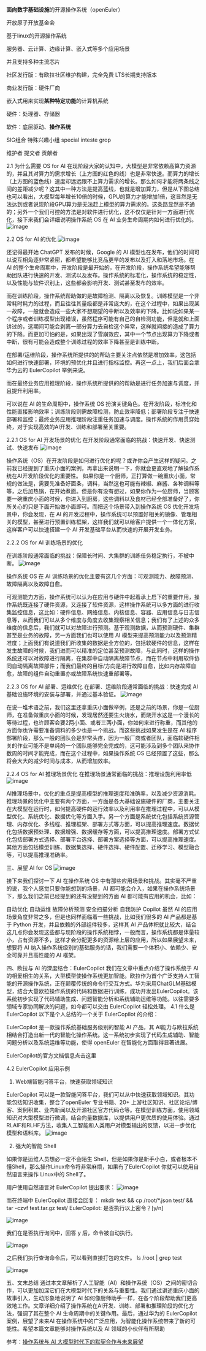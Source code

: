 
**面向数字基础设施**的开源操作系统（openEuler）

开放原子开放基金会

基于linux的开源操作系统

服务器、云计算、边缘计算、嵌入式等多个应用场景

并且支持多种主流芯片

社区发行版：有欧拉社区维护构建，完全免费 LTS长期支持版本

商业发行版：硬件厂商


嵌入式用来实现**某种特定功能**的计算机系统

硬件：处理器、存储器

软件：底层驱动、**操作系统**


SIG组合 特殊兴趣小组 special inteste grop

维护者 提交者 贡献者

2.1 为什么需要 OS for AI
在现阶段大家的认知中，大模型是非常依赖高算力资源的，并且其对算力的需求增长（上方图的红色的线）也是非常快速。而算力的增长（上方图的蓝色线）速度却远远跟不上算力需求的增长。那么如何才能将两条线之间的差距减少呢？这其中一种方法是提高蓝线，也就是增加算力，但是从下图总结也可以看出，大模型每年增长10倍的时候，GPU的算力才能增加1倍，这显然是无法达到或者说现阶段GPU算力是无法赶上模型的算力需求的。这条路显然是不通的；另外一个我们可控的方法是对软件进行优化，这不仅仅是针对一方面进行优化，接下来我们会详细说明操作系统 OS 在 AI 业务生命周期内如何进行优化的。
![image](https://github.com/icey-zhang/notebook/assets/54712081/4284b09b-be95-429a-ab65-8ce9c93e54e8)


2.2 OS for AI 的优化
![image](https://github.com/icey-zhang/notebook/assets/54712081/35ead898-e788-4135-bcd2-f3a0b116787c)


还记得最开始 ChatGPT 发布的时候，Google 的 AI 模型也在发布，他们的时间可以说互相角逐非常紧密，都希望能够比竞品更早的发布以及打入和落地市场。在 AI 的整个生命周期中，开发阶段是最开始的，在开发阶段，操作系统希望能够帮助团队进行快速的开发、测试以及发布。操作系统的标准化，操作系统的稳定性，以及性能与软件识别上，这些都会影响开发、测试甚至发布的效率。

而在训练阶段，操作系统帮助做的是故障检测、隔离以及恢复。训练模型是一个非常耗时耗力的过程，而且往往其量级都是非常庞大的，在这个过程中，如果出现某一故障，一般就会造成一些大家不想期望的中断以及效率的下降。比如说如果某一个程序或者训练模型出现错误，虽然程序可能有自己的自检测功能，但是就和上面讲过的，这期间可能会剥离一部分算力去自检这个异常，这样就间接的造成了算力的下降。而更加可怕的是，如果出现了雪崩效应，其中一个节点出现算力下降或者中断，很有可能会造成整个训练过程的效率下降甚至是训练中断。

在部署/运维阶段，操作系统所提供的的帮助主要关注点依然是增加效率，这包括如何进行快速部署，环境的预优化并且进行指标监控。再这一点上，我们后面会拿华为云的 EulerCopilot 举例来说。

而在最终业务应用推理阶段，操作系统所提供的的帮助是进行任务加速与调度，并且提升利用率。

可以说在 AI 的生命周期中，操作系统 OS 扮演关键角色。在开发阶段，标准化和性能直接影响效率；训练阶段则需故障检测，防止效率降低；部署阶段专注于快速部署和监控；最终业务应用推理阶段注重任务加速与调度。操作系统的作用贯穿始终，对于实现高效的AI开发、训练和部署至关重要。

2.2.1 OS for AI 开发场景的优化
在开发阶段通常面临的挑战：快速开发、快速测试、快速发布
![image](https://github.com/icey-zhang/notebook/assets/54712081/4b60b472-af45-4fe5-b2dc-76ef1c48dedf)

操作系统（OS）在开发阶段是如何进行优化的呢？或许你会产生这样的疑问。之前我已经提到了重庆小面的案例，再拿出来说明一下，你就会更直观地了解操作系统在AI开发阶段优化的重要性。 如果你是一个厨师，正打算做一碗重庆小面，常规的做法是，需要先准备好面条，调料，当然这也可能有辣椒、麻酱、各种调料等等，之后加热锅，在开始煮面。但是你有没有想过，如果你作为一位厨师，当顾客要一碗重庆小面的时候，你进入到厨房，这些调料以及食材已经全部准备好了，你所关心的只是下面开始做小面即可。而把这个场景带入到操作系统 OS 优化开发场景中，你会发现，在 AI 的开发过程中，操作系统可以预置好相关的镜像、管理相关的模型，甚至进行预置训练框架，这样我们就可以给客户提供一个一体化方案，这样客户可以快速搭建一个 AI 开发基础平台从而快速的开展开发业务。


2.2.2 OS for AI 训练场景的优化

在训练阶段通常面临的挑战：保障长时间、大集群的训练任务稳定执行，不被中断。
![image](https://github.com/icey-zhang/notebook/assets/54712081/88bdcccf-0b7d-4241-b3ad-35b54d3b543a)

操作系统 OS 在 AI 训练场景的优化主要有这几个方面：可观测能力、故障预测、故障隔离以及故障自愈。

可观测能力方面，操作系统可以认为在应用与硬件中起着承上启下的重要作用，操作系统既连接了硬件资源，又连接了软件资源，这样操作系统可以多方面的进行收集监控信息，这比如：硬件信息、网络信息、内核信息、容器、应用信息与日志信息等，从而我们可以从多个维度与角度去收集观察相关信息；我们有了上述的众多维度的信息后，我们就可以对故障进行预测。基于观测数据，从而预测硬件、集群甚至是业务的故障，另一方面我们也可以使用 AI 模型来提高预测能力以及预测精准度；上面我们有说道我们所收集的数据是全方位的，包括软硬件的信息，这样在发生故障的时候，我们进而可以精准的定位甚至预测故障，与此同时，这样的操作系统还可以对故障进行隔离，在集群中自动隔离故障节点，而在节点中利用软件协同自动隔离故障部件；而我们最终的目标/方向是进行故障自愈，比如内存故障自愈，故障的组件自动重置亦或故障系统快速重部署等。


2.2.3 OS for AI 部署、运维优化
在部署、运维阶段通常面临的挑战：快速完成 AI 基础设施环境的安装与部署，并通过基本验证。
![image](https://github.com/icey-zhang/notebook/assets/54712081/85e90912-138b-45e1-9df9-bca8f15988d8)

在说一堆术语之前，我们这里还拿重庆小面做举例，还是之前的场景，你是一位厨师，在准备做重庆小面的时候，发现居然还要生火烧水，而烧开水这是一个漫长的等待过程，也许顾客会要2两小面、或者三两小面，你如何来进行称重，而其他的方面你也许需要准备调料的多少也是一个挑战。而这些挑战如果发生是在 AI 程序部署阶段，那么一般的团队会是非常头疼，因为一般厂商或者团队，面临软硬件相关的作业可能不是单纯的一个团队能够完全完成的，这可能涉及到多个团队来协作数周的时间才能完成，而在这个过程中，如果操作系统 OS 已经预置了这些，那么将会大大的减少时间与成本，从而增加效率。


2.2.4 OS for AI 推理场景优化
在推理场景通常面临的挑战：推理设施利用率低
![image](https://github.com/icey-zhang/notebook/assets/54712081/0b81d217-55d8-41a4-817f-2e51e6c694a1)

AI推理场景中，优化的重点是提高模型的推理速度和准确率，以及减少资源消耗。推理场景的优化中主要有两个方面，一方面是各大基础设施硬件的厂商，主要关注在大模型在运行时，如何提高硬件的运行效率以及利用率在推理过程中，可以从模型优化、系统优化、数据优化等方面入手。另一个方面是系统优化包括系统资源管理、内存优化、多线程、推理框架、部署方式等方面，可以提高推理速度。数据优化包括数据预处理、数据增强、数据缓存等方面，可以提高推理速度。部署方式优化包括部署方式选择、部署平台选择、部署方案选择等方面，可以提高推理速度。其他方面包括模型训练、数据集选择、硬件选择、硬件配置、迁移学习、模型融合等，可以提高推理准确率。


三、展望 AI for OS
![image](https://github.com/icey-zhang/notebook/assets/54712081/4b2271c9-2abf-4d08-a9ce-c6b3cbae9882)

接下来我们探讨一下 AI 在操作系统 OS 中有那些应用场景和挑战。其实毫不严重的说，我个人感觉只要你能想到的场景，AI 都可能会介入，如果在操作系统场景下，那么我们之前已经提到的还有没提到的方面 AI 都可能有应用的机会，比如：

自动优化
自动运维
故障分析预测
安全扫描分析
自我防护
Copilot
虽然 AI 的应用场景角度非常之多，但是也同样面临着一些挑战，比如我们很多的 AI 产品都是基于 Python 开发，并且依赖的外部组件较多，这样其 AI 产品体积就比较大，结合这几点你会发现这些都与现阶段的操作系统相悖，一般而言，操作系统都是体量较小，占有资源不多，这样才会分配更多的资源给上层的应用，所以如果展望未来，想要将 AI 纳入操作系统级别的基础服务的话，我们需要一个体积小、依赖少、安全可靠并且高性能的 AI 框架。

四、欧拉与 AI 的深度结合：EulerCopilot
我们在文章中重点介绍了操作系统于 AI 的相爱相生的关系，大型模型使操作系统更加智能。欧拉作为首个广泛支持人工智能的开源操作系统，正在颠覆传统的命令行交互方式。华为采用ChatGLM基础模型，结合大量欧拉操作系统的代码和数据进行训练，成功开发出EulerCopilot。该系统初步实现了代码辅助生成、问题智能分析和系统辅助运维等功能。以往需要多领域专家协同解决的问题，如今都可以交由 EulerCopilot 轻松处理。
4.1 什么是 EulerCopilot
以下是个人总结的一个关于 EulerCopilot 的介绍：

EulerCopilot 是一款操作系统基础服务级别的智能 AI 产品，其 AI能力与欧拉系统相结合打造出新一代的智能化操作系统。这一系统初步实现了代码生成辅助、智能问题分析以及系统运维等功能，使得 openEuler 在智能化方面取得显著进展。

EulerCopilot的官方文档信息点击这里

4.2 EulerCopilot 应用示例
1. Web端智能问答平台，快速获取领域知识

EulerCopilot 可以是一款智能问答平台，我们可以从中快速获取领域知识。其功能包括知识收集，整合了openEuler 专业书籍、20+ 上游社区知识、社区论坛/博客、案例积累、业内新闻以及开源社区官方代码仓等。在模型训练方面，使用领域知识对大型模型进行微调，结合向量数据库，以提供用户更优质的使用体验。通过RLAIF和RLHF方法，收集人工智能和人类用户对模型输出的反馈，以进一步优化模型和语料库。
![image](https://github.com/icey-zhang/notebook/assets/54712081/8deff22d-2322-4821-8b06-e192d6caf957)

2. 强大的智能 Shell

如果你是运维人员想必一定不会陌生 Shell，但是如果你是新手小白，或者根本不懂Shell，那么操作Linux命令将非常麻烦，如果有了EulerCopilot 你就可以使用自然语言来操作 Linux中的 Shell了。

用户使用自然语言对 EulerCopilot 提出要求：
![image](https://github.com/icey-zhang/notebook/assets/54712081/b3bcf701-972f-40fb-b724-a4743cbd954a)

而在终端中 EulerCopilot 直接会回复：
mkdir test && cp /root/*.json test/ && tar -czvf test.tar.gz test/
EulerCopilot: 是否执行以上密令？[y/n]

![image](https://github.com/icey-zhang/notebook/assets/54712081/77b1ee4c-0a2e-4b77-a948-bcb6df66f37d)

我们在是否执行询问中，回答 y 后，命令被自动执行。

![image](https://github.com/icey-zhang/notebook/assets/54712081/1ef94e5e-bb51-4140-8b81-2030d68d9147)

之后我们执行查询命令后，可以看到直接打包的文件。
ls /root | grep test

![image](https://github.com/icey-zhang/notebook/assets/54712081/39e7a7a9-1f23-4a01-afe3-c90ee749c541)

五、文末总结
通过本文章解析了人工智能（AI）和操作系统（OS）之间的密切合作，可以更加加深它们在大模型时代下的关系与重要性。我们通过讲述重庆小面的故事引入，生动形象地说明了 AI 如何像厨师助手一样，在各个阶段帮助我们更高效地工作。文章详细介绍了操作系统在AI开发、训练、部署和推理阶段的优化方法，强调了其在整个 AI 生命周期中的关键作用。最后，通过华为的 EulerCopilot 案例，展望了未来AI 在操作系统中的广泛应用，为智能化操作系统带来了新的可能性。希望本篇文章能够对操作系统以及 AI 领域的小伙伴有所帮助

参考：[操作系统与 AI 大模型时代下的默契合作与未来展望](https://bbs.huaweicloud.com/blogs/420527?ticket=ST-82276879-uS0v7zAHaAIQgmFDK4Yf4MfA-sso)
